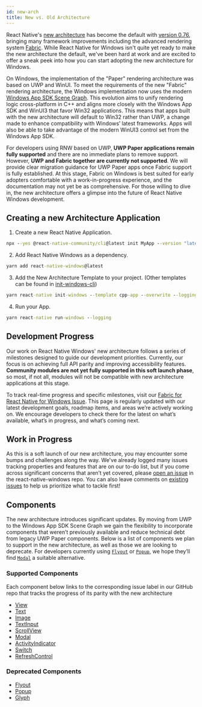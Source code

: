 ```yaml
---
id: new-arch
title: New vs. Old Architecture
---
```


React Native's [new architecture](https://reactnative.dev/docs/0.75/the-new-architecture/landing-page) has become the default with [version 0.76](https://reactnative.dev/blog/2024/10/23/the-new-architecture-is-here), bringing many framework improvements including the advanced rendering system [Fabric](https://reactnative.dev/architecture/fabric-renderer). While React Native for Windows isn't quite yet ready to make the new architecture the default, we've been hard at work and are excited to offer a sneak peek into how you can start adopting the new architecture for Windows.

On Windows, the implementation of the "Paper" rendering architecture was based on UWP and WinUI. To meet the requirements of the new "Fabric" rendering architecture, the Windows implementation now uses the modern [Windows App SDK Scene Graph](https://learn.microsoft.com/en-us/windows/apps/windows-app-sdk/composition). This evolution aims to unify rendering logic cross-platform in C++ and aligns more closely with the Windows App SDK and WinUI3 that favor Win32 applications. This means that apps built with the new architecture will default to Win32 rather than UWP, a change made to enhance compatibility with Windows’ latest frameworks. Apps will also be able to take advantage of the modern WinUI3 control set from the Windows App SDK. 

For developers using RNW based on UWP, **UWP Paper applications remain fully supported** and there are no immediate plans to remove support. However, **UWP and Fabric together are currently not supported**. We will provide clear migration guidance for UWP Paper apps once Fabric support is fully established. At this stage, Fabric on Windows is best suited for early adopters comfortable with a work-in-progress experience, and the documentation may not yet be as comprehensive. For those willing to dive in, the new architecture offers a glimpse into the future of React Native Windows development.

## Creating a new Architecture Application

1. Create a new React Native Application.

```bat
npx --yes @react-native-community/cli@latest init MyApp --version "latest"
```

2. Add React Native Windows as a dependency.

```bat
yarn add react-native-windows@latest
```

3. Add the New Architecture Template to your project. (Other templates can be found in [init-windows-cli](init-windows-cli.md#templates))

```bat
yarn react-native init-windows --template cpp-app --overwrite --logging
```

4. Run your App.

```bat
yarn react-native run-windows --logging
```

## Development Progress

Our work on React Native Windows' new architecture follows a series of milestones designed to guide our development priorities. Currently, our focus is on achieving full API parity and improving accessibility features. **Community modules are not yet fully supported in this soft launch phase**, so most, if not all, modules will not be compatible with new architecture applications at this stage.

To track real-time progress and specific milestones, visit our [Fabric for React Native for Windows Issue](https://github.com/microsoft/react-native-windows/issues/12042). This page is regularly updated with our latest development goals, roadmap items, and areas we’re actively working on. We encourage developers to check there for the latest on what’s available, what’s in progress, and what’s coming next.

## Work in Progress

As this is a soft launch of our new architecture, you may encounter some bumps and challenges along the way. We've already logged many issues tracking properties and features that are on our to-do list, but if you come across significant concerns that aren’t yet covered, please [open an issue](https://github.com/microsoft/react-native-windows/issues/new/choose) in the react-native-windows repo. You can also leave comments on [existing issues](https://github.com/microsoft/react-native-windows/issues) to help us prioritize what to tackle first!

## Components

The new architecture introduces significant updates. By moving from UWP to the Windows App SDK Scene Graph we gain the flexibility to incorporate components that weren’t previously available and reduce technical debt from legacy UWP Paper components. Below is a list of components we plan to support in the new architecture, as well as those we are looking to deprecate. For developers currently using [`Flyout`](https://microsoft.github.io/react-native-windows/docs/flyout-component) or [`Popup`](https://microsoft.github.io/react-native-windows/docs/popup-component), we hope they’ll find [`Modal`](https://reactnative.dev/docs/modal) a suitable alternative.

### Supported Components

Each component below links to the corresponding issue label in our GitHub repo that tracks the progress of its parity with the new architecture

- [View](https://github.com/microsoft/react-native-windows/issues?q=is%3Aissue%20state%3Aopen%20label%3A%22Area%3A%20View%22%20%20label%3A%22Workstream%3A%20Component%20Parity%22%20label%3A%22Area%3A%20Fabric%22%20)
- [Text](https://github.com/microsoft/react-native-windows/issues?q=is%3Aissue%20state%3Aopen%20label%3A%22Area%3A%20Text%22%20%20label%3A%22Workstream%3A%20Component%20Parity%22%20label%3A%22Area%3A%20Fabric%22%20)
- [Image](https://github.com/microsoft/react-native-windows/issues?q=is%3Aissue%20state%3Aopen%20label%3A%22Area%3A%20Image%22%20%20label%3A%22Workstream%3A%20Component%20Parity%22%20label%3A%22Area%3A%20Fabric%22%20)
- [TextInput](https://github.com/microsoft/react-native-windows/issues?q=is%3Aissue%20state%3Aopen%20label%3A%22Area%3A%20TextInput%22%20%20label%3A%22Workstream%3A%20Component%20Parity%22%20label%3A%22Area%3A%20Fabric%22%20)
- [ScrollView](https://github.com/microsoft/react-native-windows/issues?q=is%3Aissue%20state%3Aopen%20label%3A%22Area%3A%20ScrollView%22%20%20label%3A%22Workstream%3A%20Component%20Parity%22%20label%3A%22Area%3A%20Fabric%22%20)
- [Modal](https://github.com/microsoft/react-native-windows/issues?q=is%3Aissue%20state%3Aopen%20label%3A%22Area%3A%20Modal%22%20%20label%3A%22Workstream%3A%20Component%20Parity%22%20label%3A%22Area%3A%20Fabric%22&page=1)
- [ActivityIndicator](https://github.com/microsoft/react-native-windows/issues?q=is%3Aissue%20state%3Aopen%20label%3A%22Area%3A%20ActivityIndicator%22%20%20label%3A%22Workstream%3A%20Component%20Parity%22%20label%3A%22Area%3A%20Fabric%22%20)
- [Switch](https://github.com/microsoft/react-native-windows/issues?q=is%3Aissue%20state%3Aopen%20label%3A%22Area%3A%20Switch%22%20%20label%3A%22Workstream%3A%20Component%20Parity%22%20label%3A%22Area%3A%20Fabric%22%20)
- [RefreshControl](https://github.com/microsoft/react-native-windows/issues?q=is%3Aissue%20state%3Aopen%20label%3A%22Area%3A%20RefreshControl%22%20%20label%3A%22Workstream%3A%20Component%20Parity%22%20label%3A%22Area%3A%20Fabric%22%20)

### Deprecated Components

- [Flyout](https://github.com/microsoft/react-native-windows/issues/11921)
- [Popup](https://github.com/microsoft/react-native-windows/issues/11921)
- [Glyph](https://github.com/microsoft/react-native-windows/issues/11961)
